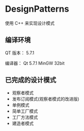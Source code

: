 # DesignPatterns

使用 C++ 来实现设计模式

## 编译环境

QT 版本： 5.7.1

编译器： Qt 5.7.1 MinGW 32bit

## 已完成的设计模式

- 观察者模式
- 发布订阅模式(观察者模式的改进版)
- 单例模式
- 简单工厂模式
- 工厂方法模式
- 建造者模式

